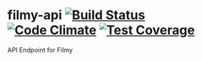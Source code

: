 filmy-api
[![Build Status](https://travis-ci.org/gonzalovazquez/filmy-api.svg?branch=master)](https://travis-ci.org/gonzalovazquez/filmy-api)
[![Code Climate](https://codeclimate.com/github/gonzalovazquez/filmy-api/badges/gpa.svg)](https://codeclimate.com/github/gonzalovazquez/filmy-api)
[![Test Coverage](https://codeclimate.com/github/gonzalovazquez/filmy-api/badges/coverage.svg)](https://codeclimate.com/github/gonzalovazquez/filmy-api/coverage)
==========

API Endpoint for Filmy